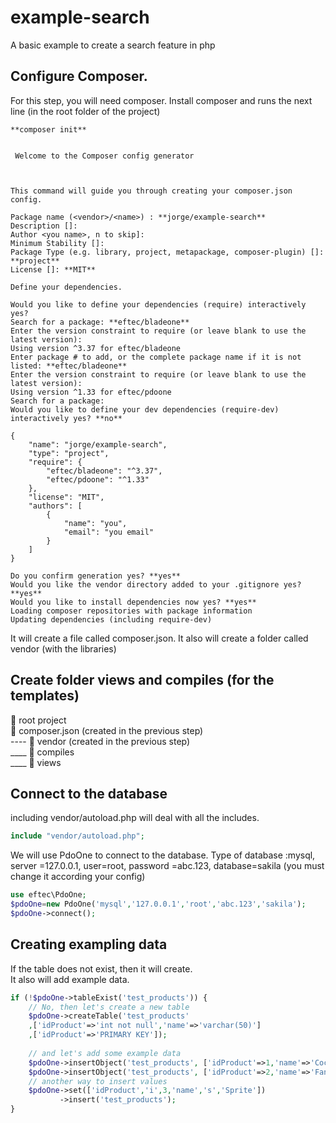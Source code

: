 # example-search
A basic example to create a search feature in php

## Configure Composer.

For this step, you will need composer. Install composer and runs the next line (in the root folder of the project)


```
**composer init**


 Welcome to the Composer config generator



This command will guide you through creating your composer.json config.

Package name (<vendor>/<name>) : **jorge/example-search**
Description []:
Author <you name>, n to skip]:
Minimum Stability []:
Package Type (e.g. library, project, metapackage, composer-plugin) []: **project**
License []: **MIT**

Define your dependencies.

Would you like to define your dependencies (require) interactively yes?
Search for a package: **eftec/bladeone**
Enter the version constraint to require (or leave blank to use the latest version):
Using version ^3.37 for eftec/bladeone
Enter package # to add, or the complete package name if it is not listed: **eftec/bladeone**
Enter the version constraint to require (or leave blank to use the latest version):
Using version ^1.33 for eftec/pdoone
Search for a package:
Would you like to define your dev dependencies (require-dev) interactively yes? **no**

{
    "name": "jorge/example-search",
    "type": "project",
    "require": {
        "eftec/bladeone": "^3.37",
        "eftec/pdoone": "^1.33"
    },
    "license": "MIT",
    "authors": [
        {
            "name": "you",
            "email": "you email"
        }
    ]
}

Do you confirm generation yes? **yes**
Would you like the vendor directory added to your .gitignore yes? **yes**
Would you like to install dependencies now yes? **yes**
Loading composer repositories with package information
Updating dependencies (including require-dev)
```

It will create a file called composer.json. It also will create a folder called vendor (with the libraries)

## Create folder views and compiles (for the templates)

📁 root project   
📁 composer.json (created in the previous step)   
---- 📁 vendor (created in the previous step)  
____ 📁 compiles  
____ 📁 views   


## Connect to the database

including vendor/autoload.php will deal with all the includes.

```php
include "vendor/autoload.php";
```

We will use PdoOne to connect to the database.
Type of database :mysql, server =127.0.0.1, user=root, password =abc.123, database=sakila 
(you must change it according your config) 


```php
use eftec\PdoOne;
$pdoOne=new PdoOne('mysql','127.0.0.1','root','abc.123','sakila');
$pdoOne->connect();
```

## Creating exampling data

If the table does not exist, then it will create.  
It also will add example data.  

```php
if (!$pdoOne->tableExist('test_products')) {
    // No, then let's create a new table
    $pdoOne->createTable('test_products'
    ,['idProduct'=>'int not null','name'=>'varchar(50)']
    ,['idProduct'=>'PRIMARY KEY']);
    
    // and let's add some example data
    $pdoOne->insertObject('test_products', ['idProduct'=>1,'name'=>'Cocacola']);
    $pdoOne->insertObject('test_products', ['idProduct'=>2,'name'=>'Fanta']);
    // another way to insert values
    $pdoOne->set(['idProduct','i',3,'name','s','Sprite'])
           ->insert('test_products');
}

```